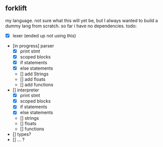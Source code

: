 ## forklift

my language. not sure what this will yet be, but I always wanted to build a dummy lang from scratch. so far i have no dependencies. 
todo:
- [x] lexer (ended up not using this)
- [in progress] parser
    - [x] print stmt
    - [x] scoped blocks
    - [x] if statements
    - [x] else statements
    - [] add Strings
    - [] add floats
    - [] add functions
- [] interpreter
    - [x] print stmt
    - [x] scoped blocks
    - [x] if statements
    - [x] else statements
    - [] strings
    - [] floats
    - [] functions
- [] types? 
- [] ... ?

